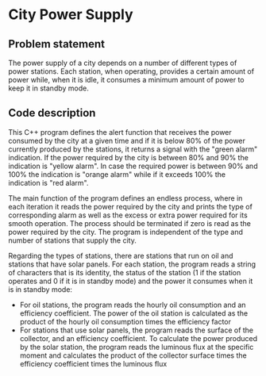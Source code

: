 # City Power Supply

## Problem statement
The power supply of a city depends on a number of different types of power stations. Each station, when operating, provides a certain amount of power while, when it is idle, it consumes a minimum amount of power to keep it in standby mode.

## Code description
This C++ program defines the alert function that receives the power consumed by the city at a given time and if it is below 80% of the power currently produced by the stations, it returns a signal with the "green alarm" indication. If the power required by the city is between 80% and 90% the indication is "yellow alarm". In case the required power is between 90% and 100% the indication is "orange alarm" while if it exceeds 100% the indication is "red alarm".

The main function of the program defines an endless process, where in each iteration it reads the power required by the city and prints the type of corresponding alarm as well as the excess or extra power required for its smooth operation. The process should be terminated if zero is read as the power required by the city. The program is independent of the type and number of stations that supply the city.

Regarding the types of stations, there are stations that run on oil and stations that have solar panels. For each station, the program reads a string of characters that is its identity, the status of the station (1 if the station operates and 0 if it is in standby mode) and the power it consumes when it is in standby mode:
- For oil stations, the program reads the hourly oil consumption and an efficiency coefficient. The power of the oil station is calculated as the product of the hourly oil consumption times the efficiency factor
- For stations that use solar panels, the program reads the surface of the collector, and an efficiency coefficient. To calculate the power produced by the solar station, the program reads the luminous flux at the specific moment and calculates the product of the collector surface times the efficiency coefficient times the luminous flux
